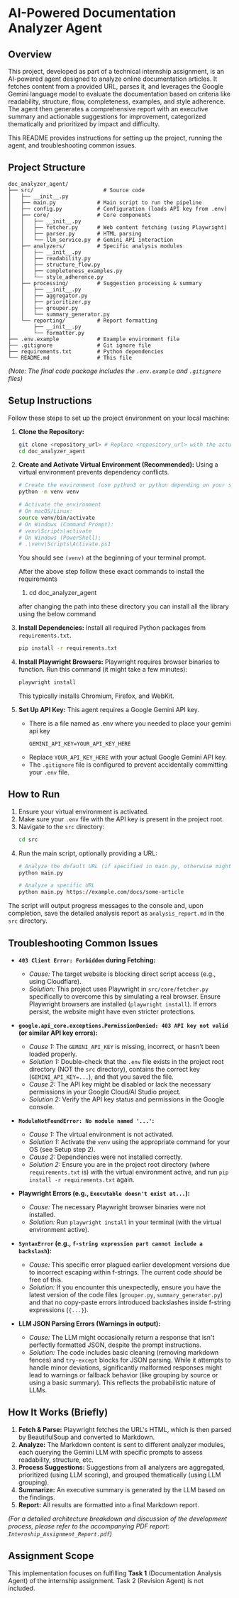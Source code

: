 # AI-Powered Documentation Analyzer Agent

## Overview

This project, developed as part of a technical internship assignment, is an AI-powered agent designed to analyze online documentation articles. It fetches content from a provided URL, parses it, and leverages the Google Gemini language model to evaluate the documentation based on criteria like readability, structure, flow, completeness, examples, and style adherence. The agent then generates a comprehensive report with an executive summary and actionable suggestions for improvement, categorized thematically and prioritized by impact and difficulty.

This README provides instructions for setting up the project, running the agent, and troubleshooting common issues.

## Project Structure

```
doc_analyzer_agent/
├── src/                      # Source code
│   ├── __init__.py
│   ├── main.py             # Main script to run the pipeline
│   ├── config.py           # Configuration (loads API key from .env)
│   ├── core/               # Core components
│   │   ├── __init__.py
│   │   ├── fetcher.py      # Web content fetching (using Playwright)
│   │   ├── parser.py       # HTML parsing
│   │   └── llm_service.py  # Gemini API interaction
│   ├── analyzers/          # Specific analysis modules
│   │   ├── __init__.py
│   │   ├── readability.py
│   │   ├── structure_flow.py
│   │   ├── completeness_examples.py
│   │   └── style_adherence.py
│   ├── processing/         # Suggestion processing & summary
│   │   ├── __init__.py
│   │   ├── aggregator.py
│   │   ├── prioritizer.py
│   │   ├── grouper.py
│   │   └── summary_generator.py
│   └── reporting/          # Report formatting
│       ├── __init__.py
│       └── formatter.py
├── .env.example            # Example environment file
├── .gitignore              # Git ignore file
├── requirements.txt        # Python dependencies
└── README.md               # This file
```
*(Note: The final code package includes the `.env.example` and `.gitignore` files)*

## Setup Instructions

Follow these steps to set up the project environment on your local machine:

1.  **Clone the Repository:**
    ```bash
    git clone <repository_url> # Replace <repository_url> with the actual URL
    cd doc_analyzer_agent
    ```

2.  **Create and Activate Virtual Environment (Recommended):**
    Using a virtual environment prevents dependency conflicts.
    ```bash
    # Create the environment (use python3 or python depending on your system)
    python -m venv venv 
    
    # Activate the environment
    # On macOS/Linux:
    source venv/bin/activate
    # On Windows (Command Prompt):
    # venv\Scripts\activate
    # On Windows (PowerShell):
    # .\venv\Scripts\Activate.ps1
    ```
    You should see `(venv)` at the beginning of your terminal prompt.


    After the above step follow these exact commands to install the requirements

    1. cd doc_analyzer_agent

    after changing the path into these directory you can install all the library using the below command

3.  **Install Dependencies:**
    Install all required Python packages from `requirements.txt`.
    ```bash
    pip install -r requirements.txt
    ```

4.  **Install Playwright Browsers:**
    Playwright requires browser binaries to function. Run this command (it might take a few minutes):
    ```bash
    playwright install
    ```
    This typically installs Chromium, Firefox, and WebKit.

5.  **Set Up API Key:**
    This agent requires a Google Gemini API key.
    *   There is a file named as .env where you needed to place your gemini api key
        ```
        GEMINI_API_KEY=YOUR_API_KEY_HERE
        ```
    *   Replace `YOUR_API_KEY_HERE` with your actual Google Gemini API key.
    *   The `.gitignore` file is configured to prevent accidentally committing your `.env` file.

## How to Run

1.  Ensure your virtual environment is activated.
2.  Make sure your `.env` file with the API key is present in the project root.
3.  Navigate to the `src` directory:
    ```bash
    cd src
    ```
4.  Run the main script, optionally providing a URL:
    ```bash
    # Analyze the default URL (if specified in main.py, otherwise might error)
    python main.py 
    
    # Analyze a specific URL
    python main.py https://example.com/docs/some-article
    ```

The script will output progress messages to the console and, upon completion, save the detailed analysis report as `analysis_report.md` in the `src` directory.

## Troubleshooting Common Issues

*   **`403 Client Error: Forbidden` during Fetching:**
    *   *Cause:* The target website is blocking direct script access (e.g., using Cloudflare).
    *   *Solution:* This project uses Playwright in `src/core/fetcher.py` specifically to overcome this by simulating a real browser. Ensure Playwright browsers are installed (`playwright install`). If errors persist, the website might have even stricter protections.

*   **`google.api_core.exceptions.PermissionDenied: 403 API key not valid` (or similar API key errors):**
    *   *Cause 1:* The `GEMINI_API_KEY` is missing, incorrect, or hasn't been loaded properly.
    *   *Solution 1:* Double-check that the `.env` file exists in the project root directory (NOT the `src` directory), contains the correct key (`GEMINI_API_KEY=...`), and that you saved the file.
    *   *Cause 2:* The API key might be disabled or lack the necessary permissions in your Google Cloud/AI Studio project.
    *   *Solution 2:* Verify the API key status and permissions in the Google console.

*   **`ModuleNotFoundError: No module named '...'`:**
    *   *Cause 1:* The virtual environment is not activated.
    *   *Solution 1:* Activate the `venv` using the appropriate command for your OS (see Setup step 2).
    *   *Cause 2:* Dependencies were not installed correctly.
    *   *Solution 2:* Ensure you are in the project root directory (where `requirements.txt` is) with the virtual environment active, and run `pip install -r requirements.txt` again.

*   **Playwright Errors (e.g., `Executable doesn't exist at...`):**
    *   *Cause:* The necessary Playwright browser binaries were not installed.
    *   *Solution:* Run `playwright install` in your terminal (with the virtual environment active).

*   **`SyntaxError` (e.g., `f-string expression part cannot include a backslash`):**
    *   *Cause:* This specific error plagued earlier development versions due to incorrect escaping within f-strings. The current code *should* be free of this.
    *   *Solution:* If you encounter this unexpectedly, ensure you have the latest version of the code files (`grouper.py`, `summary_generator.py`) and that no copy-paste errors introduced backslashes inside f-string expressions (`{...}`).

*   **LLM JSON Parsing Errors (Warnings in output):**
    *   *Cause:* The LLM might occasionally return a response that isn't perfectly formatted JSON, despite the prompt instructions.
    *   *Solution:* The code includes basic cleaning (removing markdown fences) and `try-except` blocks for JSON parsing. While it attempts to handle minor deviations, significantly malformed responses might lead to warnings or fallback behavior (like grouping by source or using a basic summary). This reflects the probabilistic nature of LLMs.

## How It Works (Briefly)

1.  **Fetch & Parse:** Playwright fetches the URL's HTML, which is then parsed by BeautifulSoup and converted to Markdown.
2.  **Analyze:** The Markdown content is sent to different analyzer modules, each querying the Gemini LLM with specific prompts to assess readability, structure, etc.
3.  **Process Suggestions:** Suggestions from all analyzers are aggregated, prioritized (using LLM scoring), and grouped thematically (using LLM grouping).
4.  **Summarize:** An executive summary is generated by the LLM based on the findings.
5.  **Report:** All results are formatted into a final Markdown report.

*(For a detailed architecture breakdown and discussion of the development process, please refer to the accompanying PDF report: `Internship_Assignment_Report.pdf`)*

## Assignment Scope

This implementation focuses on fulfilling **Task 1** (Documentation Analysis Agent) of the internship assignment. Task 2 (Revision Agent) is not included.
